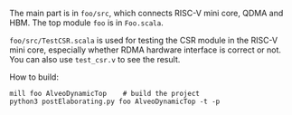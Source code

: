 The main part is in `foo/src`, which connects RISC-V mini core, QDMA and HBM. The top module `foo` is in `Foo.scala`. 

`foo/src/TestCSR.scala` is used for testing the CSR module in the RISC-V mini core, especially whether RDMA hardware interface is correct or not. You can also use `test_csr.v` to see the result.

How to build:

``` shell
mill foo AlveoDynamicTop    # build the project
python3 postElaborating.py foo AlveoDynamicTop -t -p
```